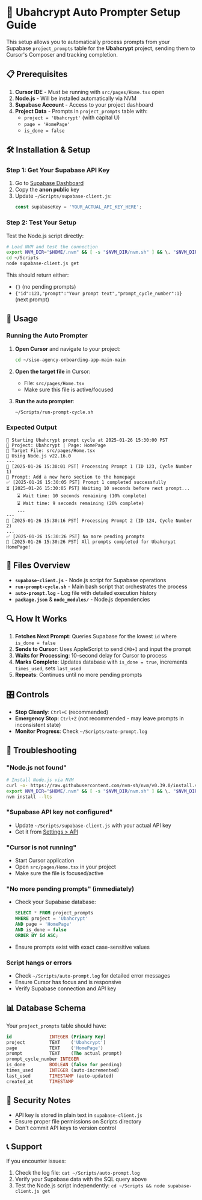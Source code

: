 # 🚀 Ubahcrypt Auto Prompter Setup Guide

This setup allows you to automatically process prompts from your Supabase `project_prompts` table for the **Ubahcrypt** project, sending them to Cursor's Composer and tracking completion.

## 📋 Prerequisites

1. **Cursor IDE** - Must be running with `src/pages/Home.tsx` open
2. **Node.js** - Will be installed automatically via NVM
3. **Supabase Account** - Access to your project dashboard
4. **Project Data** - Prompts in `project_prompts` table with:
   - `project = 'Ubahcrypt'` (with capital U)
   - `page = 'HomePage'`
   - `is_done = false`

## 🛠️ Installation & Setup

### Step 1: Get Your Supabase API Key

1. Go to [Supabase Dashboard](https://supabase.com/dashboard/project/avdgyrepwrvsvwgxrccr/settings/api)
2. Copy the **anon public** key
3. Update `~/Scripts/supabase-client.js`:
   ```javascript
   const supabaseKey = 'YOUR_ACTUAL_API_KEY_HERE';
   ```

### Step 2: Test Your Setup

Test the Node.js script directly:
```bash
# Load NVM and test the connection
export NVM_DIR="$HOME/.nvm" && [ -s "$NVM_DIR/nvm.sh" ] && \. "$NVM_DIR/nvm.sh"
cd ~/Scripts
node supabase-client.js get
```

This should return either:
- `{}` (no pending prompts)
- `{"id":123,"prompt":"Your prompt text","prompt_cycle_number":1}` (next prompt)

## 🎯 Usage

### Running the Auto Prompter

1. **Open Cursor** and navigate to your project:
   ```bash
   cd ~/siso-agency-onboarding-app-main-main
   ```

2. **Open the target file** in Cursor:
   - File: `src/pages/Home.tsx`
   - Make sure this file is active/focused

3. **Run the auto prompter**:
   ```bash
   ~/Scripts/run-prompt-cycle.sh
   ```

### Expected Output

```
🚀 Starting Ubahcrypt prompt cycle at 2025-01-26 15:30:00 PST
📍 Project: Ubahcrypt | Page: HomePage
📂 Target File: src/pages/Home.tsx
🔧 Using Node.js v22.16.0
---
🔄 [2025-01-26 15:30:01 PST] Processing Prompt 1 (ID 123, Cycle Number 1)
📝 Prompt: Add a new hero section to the homepage
✅ [2025-01-26 15:30:05 PST] Prompt 1 completed successfully
⏳ [2025-01-26 15:30:05 PST] Waiting 10 seconds before next prompt...
    ⌛ Wait time: 10 seconds remaining (10% complete)
    ⌛ Wait time: 9 seconds remaining (20% complete)
    ...
---
🔄 [2025-01-26 15:30:16 PST] Processing Prompt 2 (ID 124, Cycle Number 2)
...
✅ [2025-01-26 15:30:26 PST] No more pending prompts
🎉 [2025-01-26 15:30:26 PST] All prompts completed for Ubahcrypt HomePage!
```

## 📁 Files Overview

- **`supabase-client.js`** - Node.js script for Supabase operations
- **`run-prompt-cycle.sh`** - Main bash script that orchestrates the process
- **`auto-prompt.log`** - Log file with detailed execution history
- **`package.json`** & **`node_modules/`** - Node.js dependencies

## 🔍 How It Works

1. **Fetches Next Prompt**: Queries Supabase for the lowest `id` where `is_done = false`
2. **Sends to Cursor**: Uses AppleScript to send `CMD+I` and input the prompt
3. **Waits for Processing**: 10-second delay for Cursor to process
4. **Marks Complete**: Updates database with `is_done = true`, increments `times_used`, sets `last_used`
5. **Repeats**: Continues until no more pending prompts

## 🎛️ Controls

- **Stop Cleanly**: `Ctrl+C` (recommended)
- **Emergency Stop**: `Ctrl+Z` (not recommended - may leave prompts in inconsistent state)
- **Monitor Progress**: Check `~/Scripts/auto-prompt.log`

## 🐛 Troubleshooting

### "Node.js not found"
```bash
# Install Node.js via NVM
curl -o- https://raw.githubusercontent.com/nvm-sh/nvm/v0.39.0/install.sh | bash
export NVM_DIR="$HOME/.nvm" && [ -s "$NVM_DIR/nvm.sh" ] && \. "$NVM_DIR/nvm.sh"
nvm install --lts
```

### "Supabase API key not configured"
- Update `~/Scripts/supabase-client.js` with your actual API key
- Get it from [Settings > API](https://supabase.com/dashboard/project/avdgyrepwrvsvwgxrccr/settings/api)

### "Cursor is not running"
- Start Cursor application
- Open `src/pages/Home.tsx` in your project
- Make sure the file is focused/active

### "No more pending prompts" (immediately)
- Check your Supabase database:
  ```sql
  SELECT * FROM project_prompts 
  WHERE project = 'Ubahcrypt' 
  AND page = 'HomePage' 
  AND is_done = false 
  ORDER BY id ASC;
  ```
- Ensure prompts exist with exact case-sensitive values

### Script hangs or errors
- Check `~/Scripts/auto-prompt.log` for detailed error messages
- Ensure Cursor has focus and is responsive
- Verify Supabase connection and API key

## 📊 Database Schema

Your `project_prompts` table should have:
```sql
id              INTEGER (Primary Key)
project         TEXT    ('Ubahcrypt')
page            TEXT    ('HomePage')
prompt          TEXT    (The actual prompt)
prompt_cycle_number INTEGER
is_done         BOOLEAN (false for pending)
times_used      INTEGER (auto-incremented)
last_used       TIMESTAMP (auto-updated)
created_at      TIMESTAMP
```

## 🔐 Security Notes

- API key is stored in plain text in `supabase-client.js`
- Ensure proper file permissions on Scripts directory
- Don't commit API keys to version control

## 📞 Support

If you encounter issues:
1. Check the log file: `cat ~/Scripts/auto-prompt.log`
2. Verify your Supabase data with the SQL query above
3. Test the Node.js script independently: `cd ~/Scripts && node supabase-client.js get` 